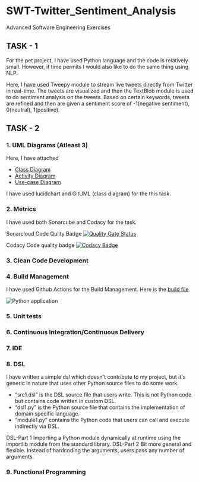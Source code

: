# SWT-Twitter_Sentiment_Analysis
Advanced Software Engineering Exercises

## TASK - 1
For the pet project, I have used Python language and the code is relatively small. However, if time permits I would also like to do the same thing using NLP.

Here, I have used Tweepy module to stream live tweets directly from Twitter in real-time. The tweets are visualized and then the TextBlob module is used to do sentiment analysis on the tweets. Based on certain keywords, tweets are refined and then are given a sentiment score of -1(negative sentiment), 0(neutral), 1(positive).


## TASK - 2

### 1. UML Diagrams (Atleast 3)

Here, I have attached 
+ [Class Diagram](https://github.com/JeelBhalodia/SWT-Sentiment_Analysis/blob/master/UML/class_diagram.PNG)
+ [Activity Diagram](https://github.com/JeelBhalodia/SWT-Sentiment_Analysis/blob/master/UML/Activity%20Diagram.png)
+ [Use-case Diagram](https://github.com/JeelBhalodia/SWT-Sentiment_Analysis/blob/master/UML/Usecase_diagram.png)

I have used lucidchart and GitUML (class diagram) for the this task.

### 2. Metrics

I have used both Sonarcube and Codacy for the task.


Sonarcloud Code Qulity Badge
[![Quality Gate Status](https://sonarcloud.io/api/project_badges/measure?project=JeelBhalodia_SWT-Sentiment_Analysis2&metric=alert_status)](https://sonarcloud.io/dashboard?id=JeelBhalodia_SWT-Sentiment_Analysis2)

Codacy Code quality badge 
[![Codacy Badge](https://api.codacy.com/project/badge/Grade/8d028e61c35449acad16a139efa656a3)](https://www.codacy.com/manual/JeelBhalodia/SWT-Sentiment_Analysis?utm_source=github.com&amp;utm_medium=referral&amp;utm_content=JeelBhalodia/SWT-Sentiment_Analysis&amp;utm_campaign=Badge_Grade)

### 3. Clean Code Development

### 4. Build Management

I have used Github Actions for the Build Management.
Here is the [build file](https://github.com/JeelBhalodia/SWT-Sentiment_Analysis/blob/master/.github/workflows/pythonapp.yml).

![Python application](https://github.com/JeelBhalodia/SWT-Sentiment_Analysis/workflows/Python%20application/badge.svg?branch=master)

### 5. Unit tests

### 6. Continuous Integration/Continuous Delivery

### 7. IDE

### 8. DSL

I have written a simple dsl which doesn't contribute to my project, but it's generic in nature that uses other Python source files to do some work.
+ “src1.dsl” is the DSL source file that users write. This is not Python code but contains code written in custom DSL.
+ “dsl1.py” is the Python source file that contains the implementation of domain specific language.
+ “module1.py” contains the Python code that users can call and execute indirectly via DSL.

DSL-Part 1
Importing a Python module dynamically at runtime using the importlib module from the standard library.
DSL-Part 2
Bit more general and flexible. Instead of hardcoding the arguments, users pass any number of arguments. 



### 9. Functional Programming